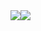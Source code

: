 <div style="display: flex;">
<img src="https://avatars.githubusercontent.com/u/42148495?v=4" />
<img src="https://avatars.githubusercontent.com/u/42148495?v=4" />
</div>
